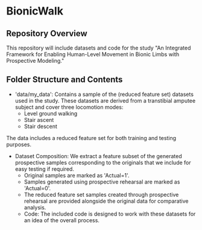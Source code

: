 # BionicWalk

## Repository Overview

This repository will include datasets and code for the study "An Integrated Framework for Enabling Human-Level Movement in Bionic Limbs with Prospective Modeling."

## Folder Structure and Contents

* 'data/my_data': Contains a sample of the (reduced feature set) datasets used in the study. These datasets are derived from a transtibial amputee subject and cover three locomotion modes:
     * Level ground walking
     * Stair ascent
     * Stair descent
       
The data includes a reduced feature set for both training and testing purposes.

* Dataset Composition: We extract a feature subset of the  generated  prospective samples corresponding to the originals that we include for easy testing if required.
     * Original samples are marked as 'Actual=1'.
     * Samples generated using prospective rehearsal are marked as 'Actual=0'.
     * The reduced feature set samples created through prospective rehearsal are provided alongside the original data for comparative analysis.
     * Code: The included code is designed to work with these datasets for an idea of the overall process.
 


       
     

 
